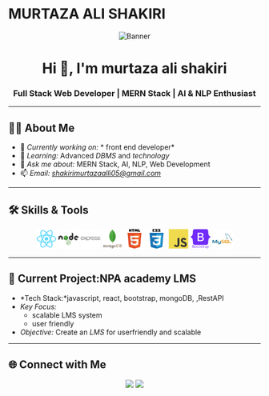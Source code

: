# MURTAZA ALI SHAKIRI 

<p align="center">
  <img src="https://th.bing.com/th/id/R.03a4a5f034bf0bafa661fd8a8aabedc8?rik=O2cT6JPnp1MfGg&pid=ImgRaw&r=0" alt="Banner" />
</p>

<h1 align="center">Hi 👋, I'm murtaza ali shakiri </h1>
<h3 align="center">Full Stack Web Developer | MERN Stack | AI & NLP Enthusiast</h3>

---

## 👨‍💻 About Me
- 🔭 *Currently working on:* * front end developer*  
- 🌱 *Learning:* Advanced *DBMS* and *technology*  
- 💬 *Ask me about:* MERN Stack, AI, NLP, Web Development  
- 📫 *Email:* *shakirimurtazaalli05@gmail.com*  

---

## 🛠 Skills & Tools
<p align="center">
 <img src="https://raw.githubusercontent.com/devicons/devicon/master/icons/react/react-original.svg" width="40" height="40" alt="React" />
  <img src="https://raw.githubusercontent.com/devicons/devicon/master/icons/nodejs/nodejs-original-wordmark.svg" width="40" height="40" alt="Node.js" />
  <img src="https://raw.githubusercontent.com/devicons/devicon/master/icons/express/express-original-wordmark.svg" width="40" height="40" alt="Express" />
  <img src="https://raw.githubusercontent.com/devicons/devicon/master/icons/mongodb/mongodb-original-wordmark.svg" width="40" height="40" alt="MongoDB" />
  <img src="https://raw.githubusercontent.com/devicons/devicon/master/icons/html5/html5-original-wordmark.svg" width="40" height="40" alt="HTML5" />
  <img src="https://raw.githubusercontent.com/devicons/devicon/master/icons/css3/css3-original-wordmark.svg" width="40" height="40" alt="CSS3" />
  <img src="https://raw.githubusercontent.com/devicons/devicon/master/icons/javascript/javascript-original.svg" width="40" height="40" alt="JavaScript" />
  <img src="https://raw.githubusercontent.com/devicons/devicon/master/icons/bootstrap/bootstrap-plain-wordmark.svg" width="40" height="40" alt="Bootstrap" />
  <img src="https://raw.githubusercontent.com/devicons/devicon/master/icons/mysql/mysql-original-wordmark.svg" width="40" height="40" alt="MySQL" />
</p>

---

## 🚀 Current Project:NPA academy LMS
- *Tech Stack:*javascript, react, bootstrap, mongoDB, ,RestAPI  
- *Key Focus:*  
  - scalable LMS system
  - user friendly  
- *Objective:* Create an *LMS* for userfriendly and scalable

---

## 🌐 Connect with Me
<p align="center">
  <a href="mailto:shakirimurtazaalli05@gmail.com"><img src="https://img.shields.io/badge/Email-D14836?style=for-the-badge&logo=gmail&logoColor=white"/></a>
  <a href="https://github.com/shakirimurtazaali05-boop/"><img src="https://img.shields.io/badge/GitHub-100000?style=for-the-badge&logo=github&logoColor=white"/></a>
    </p>


<!--
**shakirimurtazaali05-boop/shakirimurtazaali05-boop** is a ✨ _special_ ✨ repository because its `README.md` (this file) appears on your GitHub profile.

Here are some ideas to get you started:

- 🔭 I’m currently working on ...
- 🌱 I’m currently learning ...
- 👯 I’m looking to collaborate on ...
- 🤔 I’m looking for help with ...
- 💬 Ask me about ...
- 📫 How to reach me: ...
- 😄 Pronouns: ...
- ⚡ Fun fact: ...
-->
